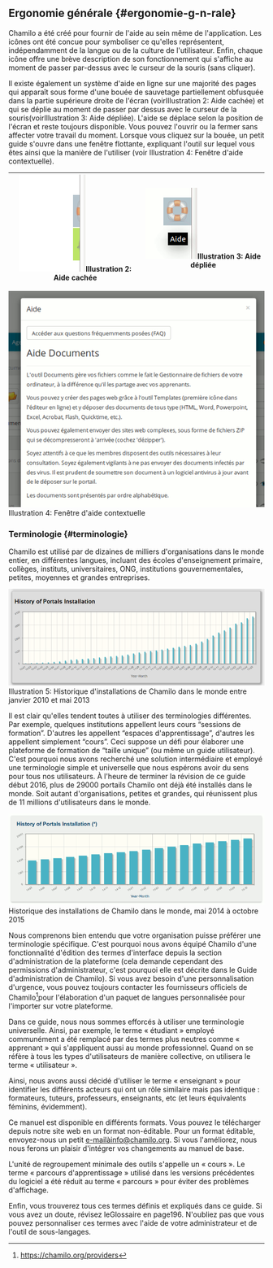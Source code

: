 ## Ergonomie générale {#ergonomie-g-n-rale}

Chamilo a été créé pour fournir de l&#039;aide au sein même de l&#039;application. Les icônes ont été concue pour symboliser ce qu&#039;elles représentent, indépendamment de la langue ou de la culture de l&#039;utilisateur. Enfin, chaque icône offre une brève description de son fonctionnement qui s&#039;affiche au moment de passer par-dessus avec le curseur de la souris (sans cliquer).

Il existe également un système d&#039;aide en ligne sur une majorité des pages qui apparaît sous forme d&#039;une bouée de sauvetage partiellement obfusquée dans la partie supérieure droite de l&#039;écran (voirIllustration 2: Aide cachée) et qui se déplie au moment de passer par dessus avec le curseur de la souris(voirIllustration 3: Aide dépliée). L&#039;aide se déplace selon la position de l&#039;écran et reste toujours disponible. Vous pouvez l&#039;ouvrir ou la fermer sans affecter votre travail du moment. Lorsque vous cliquez sur la bouée, un petit guide s&#039;ouvre dans une fenêtre flottante, expliquant l&#039;outil sur lequel vous êtes ainsi que la manière de l&#039;utiliser (voir Illustration 4: Fenêtre d&#039;aide contextuelle).

| ![](../assets/image2.png)Illustration 2: Aide cachée | ![](../assets/illustration_4.png)Illustration 3: Aide dépliée |
| --- | --- |

![](../assets/images5.png)Illustration 4: Fenêtre d&#039;aide contextuelle

### Terminologie {#terminologie}

Chamilo est utilisé par de dizaines de milliers d&#039;organisations dans le monde entier, en différentes langues, incluant des écoles d&#039;enseignement primaire, collèges, instituts, universitaires, ONG, institutions gouvernementales, petites, moyennes et grandes entreprises.

![](../assets/image3.png)Illustration 5: Historique d&#039;installations de Chamilo dans le monde entre janvier 2010 et mai 2013

Il est clair qu&#039;elles tendent toutes à utiliser des terminologies différentes. Par exemple, quelques institutions appellent leurs cours “sessions de formation”. D&#039;autres les appellent “espaces d&#039;apprentissage”, d&#039;autres les appellent simplement “cours”. Ceci suppose un défi pour élaborer une plateforme de formation de “taille unique” (ou même un guide utilisateur). C&#039;est pourquoi nous avons recherché une solution intermédiaire et employé une terminologie simple et universelle que nous espérons avoir du sens pour tous nos utilisateurs. À l&#039;heure de terminer la révision de ce guide début 2016, plus de 29000 portails Chamilo ont déjà été installés dans le monde. Soit autant d&#039;organisations, petites et grandes, qui réunissent plus de 11 millions d&#039;utilisateurs dans le monde.

![](../assets/image4.png)Historique des installations de Chamilo dans le monde, mai 2014 à octobre 2015

Nous comprenons bien entendu que votre organisation puisse préférer une terminologie spécifique. C&#039;est pourquoi nous avons équipé Chamilo d&#039;une fonctionnalité d&#039;édition des termes d&#039;interface depuis la section d&#039;administration de la plateforme (cela demande cependant des permissions d&#039;administrateur, c&#039;est pourquoi elle est décrite dans le Guide d&#039;administration de Chamilo). Si vous avez besoin d&#039;une personnalisation d&#039;urgence, vous pouvez toujours contacter les fournisseurs officiels de Chamilo[^1]pour l&#039;élaboration d&#039;un paquet de langues personnalisée pour l&#039;importer sur votre plateforme.

Dans ce guide, nous nous sommes efforcés à utiliser une terminologie universelle. Ainsi, par exemple, le terme « étudiant » employé communément a été remplacé par des termes plus neutres comme « apprenant » qui s&#039;appliquent aussi au monde professionnel. Quand on se réfère à tous les types d&#039;utilisateurs de manière collective, on utilisera le terme « utilisateur ».

Ainsi, nous avons aussi décidé d&#039;utiliser le terme « enseignant » pour identifier les différents acteurs qui ont un rôle similaire mais pas identique : formateurs, tuteurs, professeurs, enseignants, etc (et leurs équivalents féminins, évidemment).

Ce manuel est disponible en différents formats. Vous pouvez le télécharger depuis notre site web en un format non-éditable. Pour un format éditable, envoyez-nous un petit e-mailàinfo@chamilo.org. Si vous l&#039;améliorez, nous nous ferons un plaisir d&#039;intégrer vos changements au manuel de base.

L&#039;unité de regroupement minimale des outils s&#039;appelle un « cours ». Le terme « parcours d&#039;apprentissage » utilisé dans les versions précédentes du logiciel a été réduit au terme « parcours » pour éviter des problèmes d&#039;affichage.

Enfin, vous trouverez tous ces termes définis et expliqués dans ce guide. Si vous avez un doute, révisez leGlossaire en page196. N&#039;oubliez pas que vous pouvez personnaliser ces termes avec l&#039;aide de votre administrateur et de l&#039;outil de sous-langages.

[^1]: https://chamilo.org/providers
